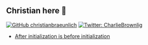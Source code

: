 ## Christian here 👋

[![GitHub christianbraeunlich](https://img.shields.io/github/followers/christianbraeunlich?label=follow&style=social)](https://github.com/christianbraeunlich)
[![Twitter: CharlieBrownlig](https://img.shields.io/twitter/follow/CharlieBrownlig?style=social)](https://twitter.com/CharlieBrownlig)

<!-- BLOG-POST-LIST:START -->
- [After initialization is before initialization](https://blog.christianbraeunlich.com/business%20central/2022-09-27/system-initialization/)
<!-- BLOG-POST-LIST:END -->
